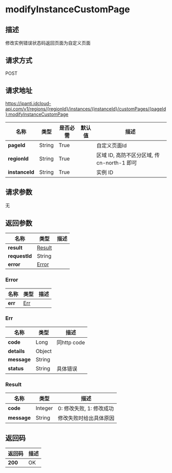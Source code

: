 # modifyInstanceCustomPage


## 描述
修改实例错误状态码返回页面为自定义页面

## 请求方式
POST

## 请求地址
https://ipanti.jdcloud-api.com/v1/regions/{regionId}/instances/{instanceId}/customPages/{pageId}:modifyInstanceCustomPage

|名称|类型|是否必需|默认值|描述|
|---|---|---|---|---|
|**pageId**|String|True| |自定义页面Id|
|**regionId**|String|True| |区域 ID, 高防不区分区域, 传 cn-north-1 即可|
|**instanceId**|String|True| |实例 ID|

## 请求参数
无


## 返回参数
|名称|类型|描述|
|---|---|---|
|**result**|[Result](modifyinstancecustompage#result)| |
|**requestId**|String| |
|**error**|[Error](modifyinstancecustompage#error)| |

### <div id="error">Error</div>
|名称|类型|描述|
|---|---|---|
|**err**|[Err](modifyinstancecustompage#err)| |
### <div id="err">Err</div>
|名称|类型|描述|
|---|---|---|
|**code**|Long|同http code|
|**details**|Object| |
|**message**|String| |
|**status**|String|具体错误|
### <div id="result">Result</div>
|名称|类型|描述|
|---|---|---|
|**code**|Integer|0: 修改失败, 1: 修改成功|
|**message**|String|修改失败时给出具体原因|

## 返回码
|返回码|描述|
|---|---|
|**200**|OK|

